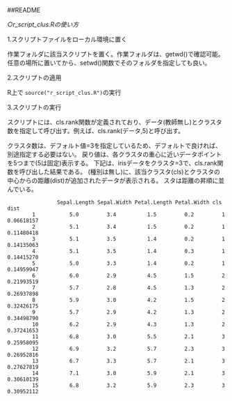 ##README

*○r_script_clus.Rの使い方*

1.スクリプトファイルをローカル環境に置く

  作業フォルダに該当スクリプトを置く。作業フォルダは、getwd()で確認可能。任意の場所に置いてから、setwd()関数でそのフォルダを指定しても良い。

2.スクリプトの適用

  R上で `source("r_script_clus.R")`の実行

3.スクリプトの実行

  スクリプトには、cls.rank関数が定義されており、データ(教師無し)とクラスタ数を指定して呼び出す。例えば、cls.rank(データ,5)と呼び出す。
 
  クラスタ数は、デフォルト値=3を指定しているため、デフォルトで良ければ、別途指定する必要はない。
  戻り値は、各クラスタの重心に近いデータポイントを5つまで(5は固定)表示する。
  下記は、irisデータをクラスタ=3で、cls.rank関数を呼び出した結果である。
  (種別は無し)に、該当クラスタ(cls)とクラスタの中心からの距離(dist)が追加されたデータが表示される。
  スタは距離の昇順に並んでいる。

					Sepal.Length Sepal.Width Petal.Length Petal.Width cls       dist
			1           5.0         3.4          1.5         0.2         1         0.06618157
			2           5.1         3.4          1.5         0.2         1         0.11480418
			3           5.1         3.5          1.4         0.2         1         0.14135063
			4           5.1         3.5          1.4         0.3         1         0.14415270
			5           5.0         3.3          1.4         0.2         1         0.14959947
			6           6.0         2.9          4.5         1.5         2         0.21993519
			7           5.7         2.8          4.5         1.3         2         0.26937898
			8           5.9         3.0          4.2         1.5         2         0.32426175
			9           5.7         2.9          4.2         1.3         2         0.34498790
			10          6.2         2.9          4.3         1.3         2         0.37241653
			11          6.8         3.0          5.5         2.1         3         0.25958095
			12          6.9         3.2          5.7         2.3         3         0.26952816
			13          6.7         3.3          5.7         2.1         3         0.27627819
			14          7.1         3.0          5.9         2.1         3         0.30610139
			15          6.8         3.2          5.9         2.3         3         0.30952112
